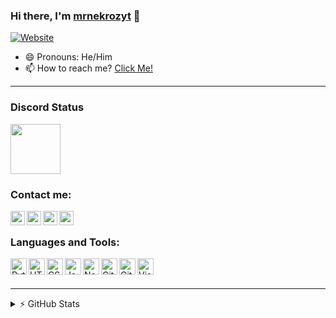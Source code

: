 ### Hi there, I'm [mrnekrozyt](e-z.bio/developer) 👋

[![Website](https://img.shields.io/website?label=e-z.bio/developer&style=for-the-badge&url=https%3A%2F%2Fe-z.bio/developer)](e-z.bio/developer)

- 😄 Pronouns: He/Him
- 📫 How to reach me? [Click Me!](https://discord.com/users/1044192328237195274)

---

### Discord Status
[<img height="80px" src="https://discord.c99.nl/widget/theme-5/1044192328237195274.png"/>](https://discord.com/users/1044192328237195274)

### Contact me: 

[<img align="left" alt="mrnekrozyt | Website" width="23px" src="https://i.imgur.com/HcY0gIm.png"/>](https://e-z.bio/developer)
[<img align="left" alt="mrnekrozyt | YouTube" width="23px" src="https://i.imgur.com/WLd5nyq.png"/>](https://youtube.com/mrnekrozyt)
[<img align="left" alt="mrnekrozyt | Discord" width="23px" src="https://i.imgur.com/CZU39q2.png"/>](https://discord.com/users/1044192328237195274)
[<img align="left" alt="mrnekrozyt | Twitter" width="23px" src="https://i.imgur.com/EQxn7vo.png"/>](https://twitter.com/mrekrozyt)
</br>

### Languages and Tools: 

[<img align="left" alt="Python" width="26px" src="https://skillicons.dev/icons?i=python"/>](https://python.org)
[<img align="left" alt="HTML5" width="26px" src="https://skillicons.dev/icons?i=html"/>](https://w3.org/html)
[<img align="left" alt="CSS3" width="26px" src="https://skillicons.dev/icons?i=css"/>](https://w3schools.com/css)
[<img align="left" alt="JavaScript" width="26px" src="https://skillicons.dev/icons?i=js"/>](https://javascript.com)
[<img align="left" alt="Node.js" width="26px" src="https://skillicons.dev/icons?i=nodejs"/>](https://nodejs.org/en)
[<img align="left" alt="Git" width="26px" src="https://skillicons.dev/icons?i=git"/>](https://git-scm.com)
[<img align="left" alt="GitHub" width="26px" src="https://skillicons.dev/icons?i=github"/>](https://github.com)
[<img align="left" alt="Visual Studio Code" width="26px" src="https://skillicons.dev/icons?i=vscode"/>](https://code.visualstudio.com)
<br>
<br>

---

<details>
  <summary>⚡ GitHub Stats</summary>
<br>
<a href="https://github.com/mrnekrozyt">
<img align="center" alt="mrnekrozyt | GitHub Stats" src="https://github-readme-stats-eight-pink.vercel.app/api?username=mrnekrozyt&&show_icons=true&theme=tokyonight&layout=compact"/>
<br>
<br>
<img align="center" src="(https://github-readme-streak-stats.herokuapp.com?user=mrnekrozyt&theme=tokyonight&type=png)](https://git.io/streak-stats)" alt="mrnekrozyt | GitHub Stats"/>
</a>
</details>
